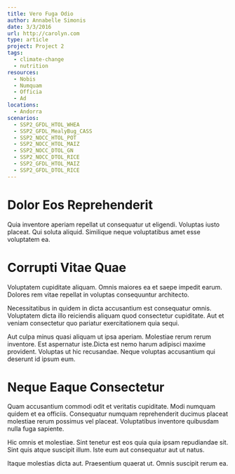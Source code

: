 ```yaml
---
title: Vero Fuga Odio
author: Annabelle Simonis
date: 3/3/2016
url: http://carolyn.com
type: article
project: Project 2
tags:
  - climate-change
  - nutrition
resources:
  - Nobis
  - Numquam
  - Officia
  - Ad
locations:
  - Andorra
scenarios:
  - SSP2_GFDL_HTOL_WHEA
  - SSP2_GFDL_MealyBug_CASS
  - SSP2_NOCC_HTOL_POT
  - SSP2_NOCC_HTOL_MAIZ
  - SSP2_NOCC_DTOL_GN
  - SSP2_NOCC_DTOL_RICE
  - SSP2_GFDL_HTOL_MAIZ
  - SSP2_GFDL_DTOL_RICE
---
```

# Dolor Eos Reprehenderit
Quia inventore aperiam repellat ut consequatur ut eligendi. Voluptas iusto placeat. Qui soluta aliquid. Similique neque voluptatibus amet esse voluptatem ea.

# Corrupti Vitae Quae
Voluptatem cupiditate aliquam. Omnis maiores ea et saepe impedit earum. Dolores rem vitae repellat in voluptas consequuntur architecto.
 Necessitatibus in quidem in dicta accusantium est consequatur omnis. Voluptatem dicta illo reiciendis aliquam quod consectetur cupiditate. Aut et veniam consectetur quo pariatur exercitationem quia sequi.
 Aut culpa minus quasi aliquam ut ipsa aperiam. Molestiae rerum rerum inventore. Est aspernatur iste.Dicta est nemo harum adipisci maxime provident. Voluptas ut hic recusandae. Neque voluptas accusantium qui deserunt id ipsum eum.

# Neque Eaque Consectetur
Quam accusantium commodi odit et veritatis cupiditate. Modi numquam quidem et ea officiis. Consequatur numquam reprehenderit ducimus placeat molestiae rerum possimus vel placeat. Voluptatibus inventore quibusdam nulla fuga sapiente.
 Hic omnis et molestiae. Sint tenetur est eos quia quia ipsam repudiandae sit. Sint quis atque suscipit illum. Iste eum aut consequatur aut ut natus.
 Itaque molestias dicta aut. Praesentium quaerat ut. Omnis suscipit rerum ea.
